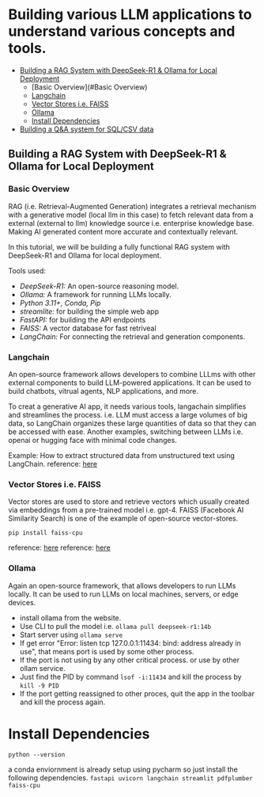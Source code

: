# Building various LLM applications to understand various concepts and tools.
 - [Building a RAG System with DeepSeek-R1 & Ollama for Local Deployment](#building-a-rag-system-with-deepseek-r1--ollama-for-local-deployment)
   - [Basic Overview](#Basic Overview)
   - [Langchain](#langchain)
   - [Vector Stores i.e. FAISS](#vector-stores-ie-faiss)
   - [Ollama](#ollama)
   - [Install Dependencies](#install-dependencies)
 - [Building a Q&A system for SQL/CSV data]()

## Building a RAG System with DeepSeek-R1 & Ollama for Local Deployment

### Basic Overview
RAG (i.e. Retrieval-Augmented Generation) integrates a retrieval mechanism with a generative model (local llm in this case) to fetch relevant data from a external (external to llm) knowledge source i.e. enterprise knowledge base. 
Making AI generated content more accurate and contextually relevant.

In this tutorial, we will be building a fully functional RAG system with DeepSeek-R1 and Ollama for local deployment.
 
Tools used:
 - *DeepSeek-R1:* An open-source reasoning model.
 - *Ollama:* A framework for running LLMs locally.
 - *Python 3.11+, Conda, Pip*
 - *streamlite:* for building the simple web app
 - *FastAPI:* for building the API endpoints
 - *FAISS:* A vector database for fast retriveal 
 - *LangChain:* For connecting the retrieval and generation components.

### Langchain
An open-source framework allows developers to combine LLLms with other external components to build LLM-powered applications. 
It can be used to build chatbots, vitrual agents, NLP applications, and more.

To creat a generative AI app, it needs various tools, langachain simplifies and streamlines the process. i.e. LLM must access
a large volumes of big data, so LangChain organizes these large quantities of data so that they can be accessed with ease.
Another examples, switching between LLMs i.e. openai or hugging face with minimal code changes.

Example: How to extract structured data from unstructured text using LangChain.
reference: [here](https://python.langchain.com/docs/tutorials/extraction/)

### Vector Stores i.e. FAISS
Vector stores are used to store and retrieve vectors which usually created via embeddings from a pre-trained model i.e. gpt-4.
FAISS (Facebook AI Similarity Search) is one of the example of open-source vector-stores.

```pip install faiss-cpu```

reference: [here](https://python.langchain.com/v0.1/docs/modules/data_connection/vectorstores/)
reference: [here](https://python.langchain.com/docs/integrations/vectorstores/)

### Ollama
Again an open-source framework, that allows developers to run LLMs locally. It can be used to run LLMs on local machines, servers, or edge devices.
 - install ollama from the website.
 - Use CLI to pull the model i.e. ```ollama pull deepseek-r1:14b```
 - Start server using ```ollama serve```
 - If get error "Error: listen tcp 127.0.0.1:11434: bind: address already in use", that means port is used by some other process.
 - If the port is not using by any other critical process. or use by other ollam service.
 - Just find the PID by command ```lsof -i:11434``` and kill the process by ```kill -9 PID```
 - If the port getting reassigned to other proces, quit the app in the toolbar and kill the process again.


 # Install Dependencies
```python --version```

a conda enviornment is already setup using pycharm so just install the following dependencies.
```fastapi uvicorn langchain streamlit pdfplumber faiss-cpu```



